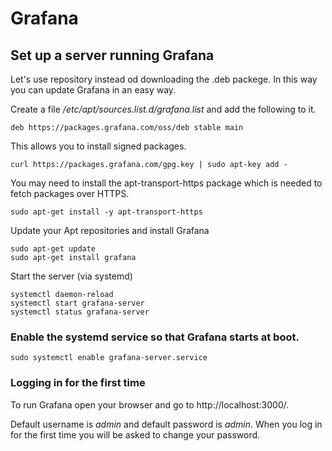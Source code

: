 # Grafana

## Set up a server running Grafana

Let's use repository instead od downloading the .deb packege.
In this way you can update Grafana in an easy way.

Create a file _/etc/apt/sources.list.d/grafana.list_ and add the following to it.
```
deb https://packages.grafana.com/oss/deb stable main
```
This allows you to install signed packages.
```
curl https://packages.grafana.com/gpg.key | sudo apt-key add -
```
You may need to install the apt-transport-https package which is needed to fetch packages over HTTPS.
```
sudo apt-get install -y apt-transport-https
```
Update your Apt repositories and install Grafana
```
sudo apt-get update
sudo apt-get install grafana
```
Start the server (via systemd)
```
systemctl daemon-reload
systemctl start grafana-server
systemctl status grafana-server
```
### Enable the systemd service so that Grafana starts at boot.
```
sudo systemctl enable grafana-server.service
```

### Logging in for the first time

To run Grafana open your browser and go to http://localhost:3000/.

Default username is _admin_ and default password is _admin_. When you log in for the first time you will be asked to change your password.

